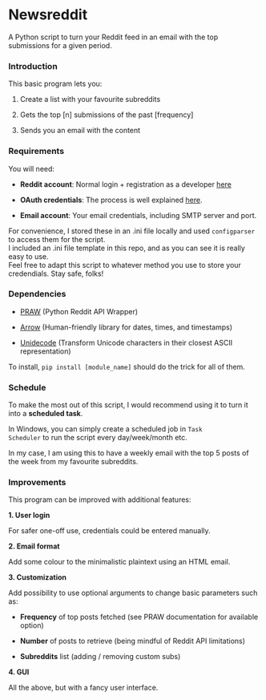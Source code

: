 # Newsreddit

A Python script to turn your Reddit feed in an email with the top submissions for a given period.

### Introduction

This basic program lets you:

1. Create a list with your favourite subreddits 

2. Gets the top [n] submissions of the past [frequency] 

3. Sends you an email with the content 

### Requirements

You will need:

* **Reddit account**: Normal login + registration as a developer [here](https://www.reddit.com/prefs/apps/) 

* **OAuth credentials**: The process is well explained [here](https://praw.readthedocs.io/en/latest/getting_started/authentication.html#oauth). 

* **Email account**: Your email credentials, including SMTP server and port.

For convenience, I stored these in an .ini file locally and used <code>configparser</code> to access them for the script.  
I included an .ini file template in this repo, and as you can see it is really easy to use.  
Feel free to adapt this script to whatever method you use to store your credendials. Stay safe, folks!  

### Dependencies

* [PRAW](https://praw.readthedocs.io/en/latest/) (Python Reddit API Wrapper) 

* [Arrow](http://arrow.readthedocs.io/) (Human-friendly library for dates, times, and timestamps) 

* [Unidecode](https://pypi.org/project/Unidecode/) (Transform Unicode characters in their closest ASCII representation)

To install, <code>pip install [module_name]</code> should do the trick for all of them. 

### Schedule

To make the most out of this script, I would recommend using it to turn it into a **scheduled task**. 

In Windows, you can simply create a scheduled job in <code>Task Scheduler</code> to run the script every day/week/month etc. 

In my case, I am using this to have a weekly email with the top 5 posts of the week from my favourite subreddits.

### Improvements

This program can be improved with additional features:

**1. User login**

For safer one-off use, credentials could be entered manually.

**2. Email format**

Add some colour to the minimalistic plaintext using an HTML email.

**3. Customization**

Add possibility to use optional arguments to change basic parameters such as:

* **Frequency** of top posts fetched (see PRAW documentation for available option)

* **Number** of posts to retrieve (being mindful of Reddit API limitations)

* **Subreddits** list (adding / removing custom subs)

**4. GUI**

All the above, but with a fancy user interface. 
